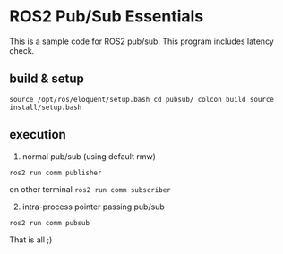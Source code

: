 # ROS2 Pub/Sub Essentials

This is a sample code for ROS2 pub/sub.
This program includes latency check.

## build & setup

``
source /opt/ros/eloquent/setup.bash
cd pubsub/
colcon build
source install/setup.bash
``

## execution

1. normal pub/sub (using default rmw)

``
ros2 run comm publisher
``

on other terminal
``
ros2 run comm subscriber
``

2. intra-process pointer passing pub/sub 

``
ros2 run comm pubsub
``

That is all ;)

